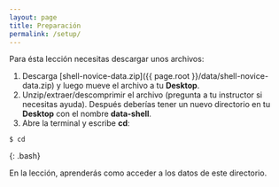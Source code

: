 ```yaml
---
layout: page
title: Preparación
permalink: /setup/
---
```


Para ésta lección necesitas descargar unos archivos:

1. Descarga [shell-novice-data.zip]({{ page.root }}/data/shell-novice-data.zip) y luego mueve el archivo a tu **Desktop**.
2. Unzip/extraer/descomprimir el archivo (pregunta a tu instructor si necesitas ayuda). Después deberías tener un nuevo directorio en tu **Desktop** con el nombre **data-shell**.
3. Abre la terminal y escribe **cd**:

~~~
$ cd
~~~
{: .bash}

En la lección, aprenderás como acceder a los datos de este directorio.  
